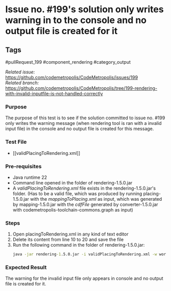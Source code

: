 # Issue no. #199's solution only writes warning in to the console and no output file is created for it

## Tags
#pullRequest_199 #component_rendering #category_output

_Related issue:_ https://github.com/codemetropolis/CodeMetropolis/issues/199 <br>
_Related branch:_ https://github.com/codemetropolis/CodeMetropolis/tree/199-rendering-with-invalid-inputfile-is-not-handled-correctly

### Purpose
The purpose of this test is to see if the solution committed to issue no. #199 only writes the warning message (when rendering tool is ran with a invalid input file) in the console and no output file is created for this message.

### Test File
- [[validPlacingToRendering.xml]]

### Pre-requisites
- Java runtime 22
- Command line opened in the folder of rendering-1.5.0.jar
- A *validPlacingToRendering.xml* file exists in the rendering-1.5.0.jar's folder. (Has to be a valid file, which was produced by running placing-1.5.0.jar with the *mappingToPlacing.xml* as input, which was generated by mapping-1.5.0.jar with the *cdfFile* generated by converter-1.5.0.jar with codemetropolis-toolchain-commons.graph as input)

### Steps
1. Open placingToRendering.xml in any kind of text editor
2. Delete its content from line 10 to 20 and save the file
3. Run the following command in the folder of rendering-1.5.0.jar:
   ```cmd
   java -jar rendering-1.5.0.jar -i validPlacingToRendering.xml -w world
   ```

### Expected Result
The warning for the invalid input file only appears in console and no output file is created for it.